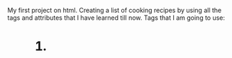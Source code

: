 My first project on html. Creating a list of cooking recipes by using all the tags and attributes that I have learned till now. 
Tags that I am going to use:
    <h1><p><strong><em><ul><ol><li><a><img>